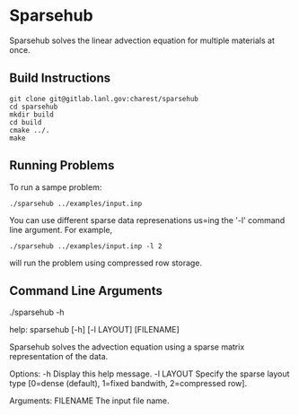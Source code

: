 # Sparsehub

Sparsehub solves the linear advection equation for multiple materials at once.

## Build Instructions

    git clone git@gitlab.lanl.gov:charest/sparsehub
    cd sparsehub
    mkdir build
    cd build
    cmake ../.
    make

## Running Problems

To run a sampe problem:

    ./sparsehub ../examples/input.inp

You can use different sparse data represenations us=ing the '-l' command line argument.  For example, 

    ./sparsehub ../examples/input.inp -l 2

will run the problem using compressed row storage.

## Command Line Arguments
./sparsehub -h

help: sparsehub [-h] [-l LAYOUT] [FILENAME]

Sparsehub solves the advection equation using a sparse matrix representation of the data.

Options:
 -h              Display this help message.
  -l LAYOUT       Specify the sparse layout type [0=dense (default), 1=fixed bandwith, 2=compressed row].

  Arguments:
   FILENAME        The input file name.
